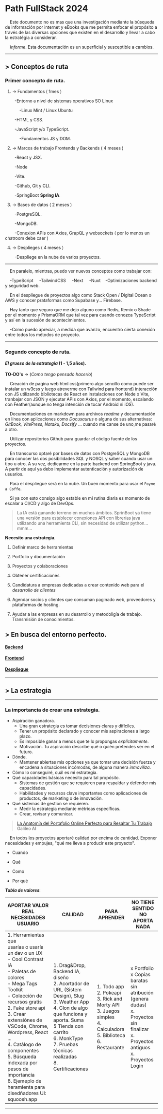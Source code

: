 # Path FullStack 2024

    Este documento no es mas que una investigación mediante la búsqueda de información por internet y eBooks que me permita enfocar el propósito a través de las diversas opciones que existen en el desarrollo y llevar a cabo la estratégia a considerar.

    *Informe*. Esta documentación es un superficial y susceptible a cambios.

---

## > Conceptos de ruta

### Primer concepto de ruta.

1. -> Fundamentos ( 1mes )

        -Entorno a nivel de sistemas operativos SO Linux

            -Linux Mint / Linux Ubuntu

        -HTML y CSS.

        -JavaScript y/o TypeScript.

            -Fundamentos JS y DOM.

2. -> Marcos de trabajo Frontends y Backends ( 4 meses )

        -React y JSX.

        -Node

        -Vite.

        -Github, Git y CLI.

        -SpringBoot **Spring IA**.

3. -> Bases de datos ( 2 meses )

        -PostgreSQL.

        -MongoDB.

        -Conexion APIs con Axios, GrapQL y websockets ( por lo menos un chatroom debe caer )

4. -> Desplieges ( 4 meses )

        -Despliege en la nube de varios proyectos.

---

    En paralelo, mientras, puedo ver nuevos conceptos como trabajar con:

    -TypeScript     -TailwindCSS     -Next     -Nuxt    -Optimizaciones backend y seguridad web.

    En el despliegue de proyectos algo como Stack Open / Digital Ocean o AWS y conocer prataformas como Supabase y... Firebase.

    Hay tanto que seguro que me dejo alguno como Redis, Remix o Shade por el momento y PrismaORM que tal vez para cuando conozca TypeScript y así en la sucesión de acontecimientos.

    -Como puedo apreciar, a medida que avanzo, encuentro cierta conexión entre todos los métodos de proyecto.

---

### Segundo concepto de ruta.

#### ***El grueso de la estrategia*** (1 - 1,5 años).

**TO-DO's** -> (*Como tengo pensado hacerlo*)

    Creación de pagina web html css(primero algo sencillo como puede ser instalar un w3css y luego atreverme con Tailwind para frontend) interacción con JS utilizando bibliotecas de React en instalaciones con Node o Vite, tranbajar con JSON y ejecutar APIs con Axios, por el momento, escalando con Feather(aunque no tenga intención de tocar Android ni iOS).

    Documentaciones en markdown para archivos *readme* y documentación en línea con aplicaciones como *Docusaurus* o alguna de sus alternativas: *GitBook, VitePress, Notaku, Docsify* ... cuando me canse de uno,me pasaré a otro.

    Utilizar repositorios Github para guardar el código fuente de los proyectos.

    En transcurso optaré por bases de datos con PostgreSQL y MongoDB para conocer las dos posibilidades SQL y NOSQL y saber cuando usar un tipo u otro. A su vez, dedicarme en la parte backend con SpringBoot y java. A partir de aquí ya debo implementar autenticación y autorización de usuarios.

    Para el despliegue será en la nube. Un buen momento para usar el `Payme a Coffe`.

    Si ya con esto consigo algo estable en mi rutina diaria es momento de escalar a CI/CD y algo de DevOps.

> La IA está ganando terreno en muchos ámbitos. SprinBoot ya tiene una versión para establecer conexiones API con librerías java utilizando una herramienta CLI, sin necesidad de utilizar python... mmm...

**Necesito una estrategia**.

1. Definir marco de herramientas

2. Portfolio y documentación

3. Proyectos y colaboraciones

4. Obtener certificaciones

5. Candidatura a empresas dedicadas a crear contenido web para el *desarrollo de clientes*

6. Agendar socios y clientes que consuman paginado web, proveedores y plataformas de hosting.

7. Ayudar a las empresas en su desarrollo y metodoligía de trabajo. Transmisión de conocimientos.

## > En busca del entorno perfecto.

#### [Backend](Backend.md)

#### [Frontend](Frontend.md)

#### [Despliegue](Despliege_cloud.md)

---

## > La estrategia

---

### La importancia de crear una estrategia.

* Aspiración ganadora.
  * Una gran estrategia es tomar decisiones claras y difíciles.
  * Tener un propósito declarado y conocer mis aspiraciones a largo plazo.
  * Es imposible ganar a menos que te lo propongas *explícitamente*.
  * Motivación. Tu aspiración describe qué o quién pretendes ser en el futuro.
* Dónde.
  * Mantener abiertas mis opciones ya que tomar una decisión fuerza y encadena a situaciones incómodas, de alguna manera *inmoviliza*.
* Cómo lo conseguiré, cuál es mi estrategia.
* Qué capacidades básicas necesito para tal propósito.
  * Sistemas de gestión que se requieren para respaldar y defender mis capacidades.
  * Habilidades y recursos clave importantes como aplicaciones de productos, de marketing o de innovación.
* Qué sistemas de gestión se requieren.
  * Medir la estrategia mediante métricas específicas.
  * Crear, revisar y comunicar.

> [La Anatomía del Portafolio Online Perfecto para Resaltar Tu Trabajo](https://kinsta.com/es/blog/portafolio-online/)
> Galileo AI

    En todos los proyectos aportaré calidad por encima de cantidad. Exponer necesidades y empujes, "qué me lleva a producir este proyecto".

* Cuando

* Qué

* Como

* Por qué

***Tabla de valores***:

| APORTAR VALOR REAL<br/>NECESIDADES USUARIO                                                                                                                                                                                                                                                                                                                                                                       | CALIDAD                                                                                                                                                                                                                                              | PARA APRENDER                                                                                                                      | NO TIENE SENTIDO<br/>NO APORTA NADA                                                                                                                      |
| ---------------------------------------------------------------------------------------------------------------------------------------------------------------------------------------------------------------------------------------------------------------------------------------------------------------------------------------------------------------------------------------------------------------- | ---------------------------------------------------------------------------------------------------------------------------------------------------------------------------------------------------------------------------------------------------- | ---------------------------------------------------------------------------------------------------------------------------------- | -------------------------------------------------------------------------------------------------------------------------------------------------------- |
| 1. Herramientas que <br/>usarías o usaría un dev o un UX<br/> - Cool Contrast IA<br/> - Paletas de colores<br/> - Mega Tags Toolkit<br/> - Colección de recursos gratis<br/>2. Fake store api<br/>3. Crear extensiónes de VSCode, Chrome, Wordpress, React ...<br/>4. Catálogo de componentes<br/>5. Búsqueda indexada por pesos de importancia<br/>6. Ejemeplo de heramienta para disedñadores UI:  squoosh.app | 1. Drag&Drop, Backend IA, diseño<br/>2. Acortador de URL (Sistem Design), Slug<br/>3. Weather App<br/>4. Clon de algo que funciona y aporta. Suma<br/>5 Tienda con carrito<br/>6. MonkType<br/>7. Pruebas técnicas realizadas<br/>8. Certificaciones | 1. Todo app<br/>2. Pokeapi<br/>3. Rick and Morty API<br/>3. Juegos simples<br/>4. Calculadora<br/>5. Biblioteca<br/>6. Restaurante | x Portfolio<br/>x Copias baratas sin<br/> atribución (genera<br/> dudas)<br/>x. Proyectos sin finalizar<br/>x. Proyectos antiguos<br/>x. Proyectos Login |

---